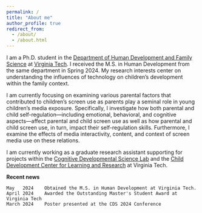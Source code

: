 ```yaml
---
permalink: /
title: "About me"
author_profile: true
redirect_from: 
  - /about/
  - /about.html
---
```


I am a Ph.D. student in the [Department of Human Development and Family Science](https://hdfs.vt.edu) at [Virginia Tech](https://www.vt.edu). I received the M.S. in Human Development from the same department in Spring 2024. My research interests center on understanding the influences of technology on children’s development within the family context.

I am currently focusing on examining various parental factors that contributed to children’s screen use as parents play a seminal role in young children’s media exposure. Specifically, I investigate how both parental and child self-regulation—including emotional, behavioral, and cognitive aspects—affect parental and child screen use as well as how parental and child screen use, in turn, impact their self-regulation skills. Furthermore, I examine the effects of media interactivity, content, and context of screen media use on these relations.

I am currently working as a graduate research assistant supporting for projects within the [Cognitive Developmental Science Lab](https://kchoi.org/) and the [Child Development Center for Learning and Research](https://cdclr.hdfs.vt.edu/research/) at Virginia Tech.


**Recent news**

```text
May   2024    Obtained the M.S. in Human Development at Virginia Tech.
April 2024    Awarded the Outstanding Master's Student Award at Virginia Tech
March 2024    Poster presented at the CDS 2024 Conference
```



